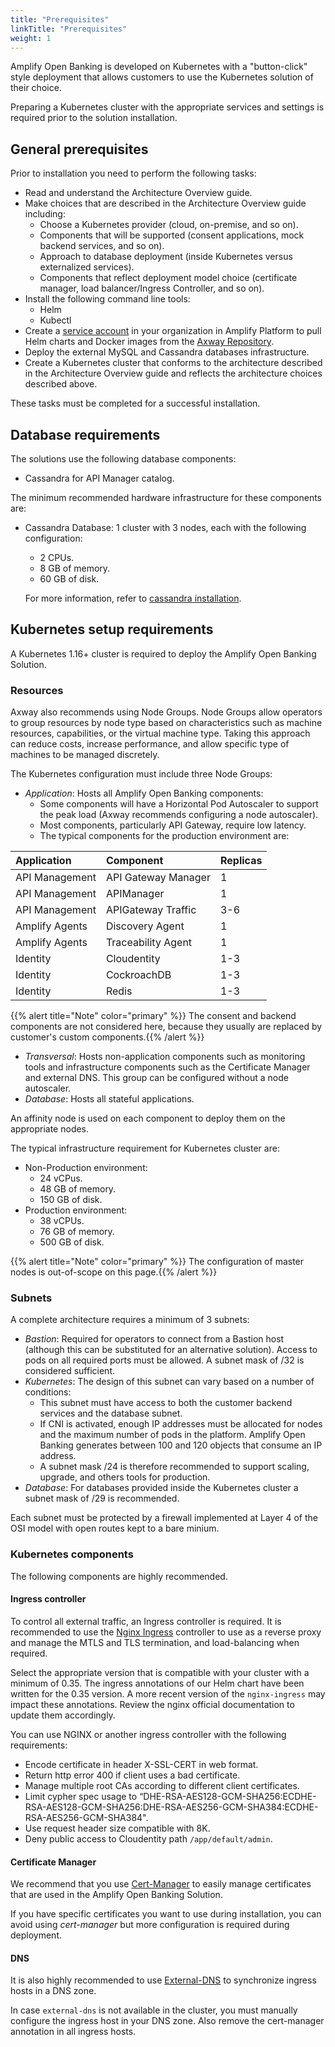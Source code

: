 ```yaml
---
title: "Prerequisites"
linkTitle: "Prerequisites"
weight: 1
---
```


Amplify Open Banking is developed on Kubernetes with a "button-click" style deployment that allows customers to use the Kubernetes solution of their choice.

Preparing a Kubernetes cluster with the appropriate services and settings is required prior to the solution installation.

## General prerequisites

Prior to installation you need to perform the following tasks:

* Read and understand the Architecture Overview guide.
* Make choices that are described in the Architecture Overview guide including:
    * Choose a Kubernetes provider (cloud, on-premise, and so on).
    * Components that will be supported (consent applications, mock backend services, and so on).
    * Approach to database deployment (inside Kubernetes versus externalized services).
    * Components that reflect deployment model choice (certificate manager, load balancer/Ingress Controller, and so on).
* Install the following command line tools:
    * Helm
    * Kubectl
* Create a [service account](https://docs.axway.com/bundle/platform-management/page/docs/management_guide/organizations/managing_organizations/managing_service_accounts/index.html) in your organization in Amplify Platform to pull Helm charts and Docker images from the [Axway Repository](https://repository.axway.com/).
* Deploy the external MySQL and Cassandra databases infrastructure.
* Create a Kubernetes cluster that conforms to the architecture described in the Architecture Overview guide and reflects the architecture choices described above.

These tasks must be completed for a successful installation.

## Database requirements

The solutions use the following database components:

* Cassandra for API Manager catalog.

The minimum recommended hardware infrastructure for these components are:

* Cassandra Database: 1 cluster with 3 nodes, each with the following configuration:
    * 2 CPUs.
    * 8 GB of memory.
    * 60 GB of disk.

    For more information, refer to [cassandra installation](https://docs.axway.com/bundle/axway-open-docs/page/docs/apim_installation/apigtw_install/cassandra_install/index.html).

## Kubernetes setup requirements

A Kubernetes 1.16+ cluster is required to deploy the Amplify Open Banking Solution.

### Resources

Axway also recommends using Node Groups. Node Groups allow operators to group resources by node type based on characteristics such as machine resources, capabilities, or the virtual machine type. Taking this approach can reduce costs, increase performance, and allow specific type of machines to be managed discretely.

The Kubernetes configuration must include three Node Groups:

* *Application*: Hosts all Amplify Open Banking components:
    * Some components will have a Horizontal Pod Autoscaler to support the peak load (Axway recommends configuring a node autoscaler).
    * Most components, particularly API Gateway, require low latency.
    * The typical components for the production environment are:

| Application   | Component                             | Replicas  |
|:------------- |:------------------------------------- |:--------- |
| API Management  | API Gateway Manager | 1 |
| API Management  | APIManager | 1 |
| API Management  | APIGateway Traffic | 3-6 |
| Amplify Agents  | Discovery Agent  | 1 |
| Amplify Agents  | Traceability Agent  | 1 |
| Identity  | Cloudentity | 1-3 |
| Identity  | CockroachDB | 1-3 |
| Identity  | Redis | 1-3 |

{{% alert title="Note" color="primary" %}} The consent and backend components are not considered here, because they usually are replaced by customer's custom components.{{% /alert %}}

* *Transversal*: Hosts non-application components such as monitoring tools and infrastructure components such as the Certificate Manager and external DNS. This group can be configured without a node autoscaler.
* *Database*: Hosts all stateful applications.

An affinity node is used on each component to deploy them on the appropriate nodes.

The typical infrastructure requirement for Kubernetes cluster are:

* Non-Production environment:
    * 24 vCPus.
    * 48 GB of memory.
    * 150 GB of disk.
* Production environment:
    * 38 vCPUs.
    * 76 GB of memory.
    * 500 GB of disk.  

{{% alert title="Note" color="primary" %}} The configuration of master nodes is out-of-scope on this page.{{% /alert %}}

### Subnets

A complete architecture requires a minimum of 3 subnets:

* *Bastion*: Required for operators to connect from a Bastion host (although this can be substituted for an alternative solution). Access to pods on all required ports must be allowed. A subnet mask of /32 is considered sufficient.
* *Kubernetes*: The design of this subnet can vary based on a number of conditions:
    * This subnet must have access to both the customer backend services and the database subnet.
    * If CNI is activated, enough IP addresses must be allocated for nodes and the maximum number of pods in the platform. Amplify Open Banking generates between 100 and 120 objects that consume an IP address.
    * A subnet mask /24 is therefore recommended to support scaling, upgrade, and others tools for production.
* *Database*: For databases provided inside the Kubernetes cluster a subnet mask of /29 is recommended.

Each subnet must be protected by a firewall implemented at Layer 4 of the OSI model with open routes kept to a bare minium.

### Kubernetes components

The following components are highly recommended.

#### Ingress controller

To control all external traffic, an Ingress controller is required. It is recommended to use the [Nginx Ingress](https://github.com/kubernetes/ingress-nginx/tree/main/charts/ingress-nginx) controller to use as a reverse proxy and manage the MTLS and TLS termination, and load-balancing when required.

Select the appropriate version that is compatible with your cluster with a minimum of 0.35. The ingress annotations of our Helm chart have been written for the 0.35 version. A more recent version of the `nginx-ingress` may impact these  annotations. Review the nginx official documentation to update them accordingly.

You can use NGINX or another ingress controller with the following requirements:

* Encode certificate in header X-SSL-CERT in web format.
* Return http error 400 if client uses a bad certificate.
* Manage multiple root CAs according to different client certificates.
* Limit cypher spec usage to “DHE-RSA-AES128-GCM-SHA256:ECDHE-RSA-AES128-GCM-SHA256:DHE-RSA-AES256-GCM-SHA384:ECDHE-RSA-AES256-GCM-SHA384".
* Use request header size compatible with 8K.
* Deny public access to Cloudentity path `/app/default/admin`.

#### Certificate Manager

We recommend that you use [Cert-Manager](https://github.com/jetstack/cert-manager/tree/master/deploy/charts/cert-manager) to easily manage certificates that are used in the Amplify Open Banking Solution.

If you have specific certificates you want to use during installation, you can avoid using *cert-manager* but more configuration is required during deployment.

#### DNS

It is also highly recommended to use [External-DNS](https://github.com/bitnami/charts/tree/master/bitnami/external-dns) to synchronize ingress hosts in a DNS zone.

In case `external-dns` is not available in the cluster, you must manually configure the ingress host in your DNS zone. Also remove the cert-manager annotation in all ingress hosts.

<!--
Axway uses the Externally Managed Topology (EMT) approach for scaling so instances can be managed by Kubernetes.

Read [our guide](https://docs.axway.com/bundle/axway-open-docs/page/docs/apim_installation/apigw_containers/container_getstarted/index.html) on using EMT for further details.
-->